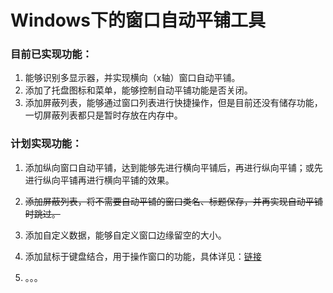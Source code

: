 # Windows下的窗口自动平铺工具

### 目前已实现功能：

1. 能够识别多显示器，并实现横向（x轴）窗口自动平铺。
2. 添加了托盘图标和菜单，能够控制自动平铺功能是否关闭。
3. 添加屏蔽列表，能够通过窗口列表进行快捷操作，但是目前还没有储存功能，一切屏蔽列表都只是暂时存放在内存中。

### 计划实现功能：

1. 添加纵向窗口自动平铺，达到能够先进行横向平铺后，再进行纵向平铺；或先进行纵向平铺再进行横向平铺的效果。

2. ~~添加屏蔽列表，将不需要自动平铺的窗口类名、标题保存，并再实现自动平铺时跳过。~~

3. 添加自定义数据，能够自定义窗口边缘留空的大小。

4. 添加鼠标于键盘结合，用于操作窗口的功能，具体详见：[链接](https://github.com/alvkeke/WindowTool)

5. 。。。

   

